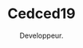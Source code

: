 ---
layout: default

meta-title: Cedced19

title: Cedced19
subtitle: Developpeur.

contrast:

class: home
---